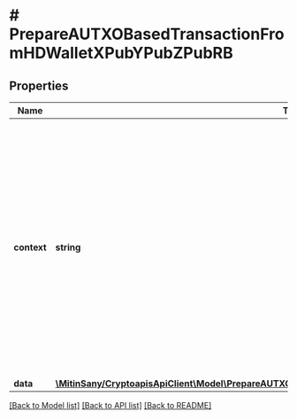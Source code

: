 # # PrepareAUTXOBasedTransactionFromHDWalletXPubYPubZPubRB

## Properties

Name | Type | Description | Notes
------------ | ------------- | ------------- | -------------
**context** | **string** | In batch situations the user can use the context to correlate responses with requests. This property is present regardless of whether the response was successful or returned as an error. &#x60;context&#x60; is specified by the user. | [optional]
**data** | [**\MitinSany/CryptoapisApiClient\Model\PrepareAUTXOBasedTransactionFromHDWalletXPubYPubZPubRBData**](PrepareAUTXOBasedTransactionFromHDWalletXPubYPubZPubRBData.md) |  |

[[Back to Model list]](../../README.md#models) [[Back to API list]](../../README.md#endpoints) [[Back to README]](../../README.md)
